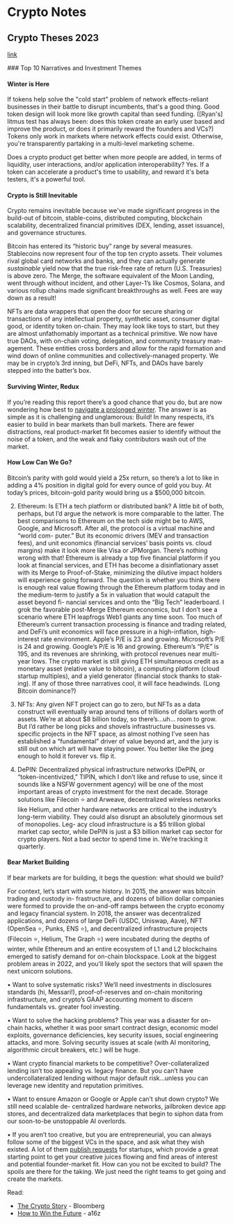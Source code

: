 # Crypto Notes

## Crypto Theses 2023

[link](https://messari.io/crypto-theses-for-2023)

### Top 10 Narratives and Investment Themes

#### Winter is Here

If tokens help solve the "cold start" problem of network effects-reliant businesses in their battle to disrupt incumbents, that's a good thing. Good token design will look more like growth capital than seed funding. ([Ryan's] litmus test has always been: does this token create an early user based and improve the product, or does it primarily reward the founders and VCs?) Tokens only work in markets where network effects could exist. Otherwise, you're transparently partaking in a multi-level marketing scheme.

Does a crypto product get better when more people are added, in terms of liquidity, user interactions, and/or application interoperability? Yes. If a token can accelerate a product's time to usability, and reward it's beta testers, it's a powerful tool.

#### Crypto is Still Inevitable

Crypto remains inevitable because we've made significant progress in the build-out of bitcoin, stable-coins, distributed computing, blockchain scalability, decentralized financial primitives (DEX, lending, asset issuance), and governance structures.

Bitcoin has entered its “historic buy” range by several measures. Stablecoins now represent four of the top ten crypto assets. Their volumes rival global card networks and banks, and they can actually generate *sustainable* yield now that the true risk-free rate of return (U.S. Treasuries) is above zero.
The Merge, the software equivalent of the Moon Landing, went through without incident, and other Layer-1’s like Cosmos, Solana, and various rollup chains made significant breakthroughs as well. Fees are way down as a result!

NFTs are data wrappers that open the door for secure sharing or transactions of any intellectual property, synthetic asset, consumer digital good, or identity token on-chain. They may look like toys to start, but they are almost unfathomably important as a technical primitive. We now have true DAOs, with on-chain voting, delegation, and community treasury man- agement. These entities cross borders and allow for the rapid formation and wind down of online communities and collectively-managed property. We may be in crypto’s 3rd inning, but DeFi, NFTs, and DAOs have barely stepped into the batter’s box.

#### Surviving Winter, Redux

If you’re reading this report there’s a good chance that you do, but are now wondering how best to
[navigate a prolonged winter](https://avc.com/2018/11/what-bear-markets-look-like/). The answer is as simple as it is challenging and unglamorous: Build!
In many respects, it’s easier to build in bear markets than bull markets. There are fewer distractions, real product-market fit becomes easier to identify without the noise of a token, and the weak and flaky contributors wash out of the market.

#### How Low Can We Go?

Bitcoin’s parity with gold would yield a 25x return, so there’s a lot to like in adding a 4% position in digital gold for every ounce of gold you buy. At today’s prices, bitcoin-gold parity would bring us a $500,000 bitcoin.

2. Ethereum: Is ETH a tech platform or distributed bank? A little bit of both, perhaps, but I’d argue the network is more comparable to the latter. The best comparisons to Ethereum on the tech side might be to AWS, Google, and Microsoft. After all, the protocol is a virtual machine and “world com- puter.” But its economic drivers (MEV and transaction fees), and unit economics (financial services’ basis points vs. cloud margins) make it look more like Visa or JPMorgan. There’s nothing wrong with that! Ethereum is already a top five financial platform if you look at financial services, and ETH has become a disinflationary asset with its Merge to Proof-of-Stake, minimizing the dilutive impact holders will experience going forward.
The question is whether you think there is enough real value flowing through the Ethereum platform today and in the medium-term to justify a 5x in valuation that would catapult the asset beyond fi- nancial services and onto the “Big Tech” leaderboard. I grok the favorable post-Merge Ethereum economics, but I don’t see a scenario where ETH leapfrogs Web1 giants any time soon. Too much of Ethereum’s current transaction processing is finance and trading related, and DeFi’s unit economics will face pressure in a high-inflation, high-interest rate environment.
Apple’s P/E is 23 and growing. Microsoft’s P/E is 24 and growing. Google’s P/E is 16 and growing. Ethereum’s “P/E” is 195, and its revenues are shrinking, with protocol revenues near multi-year lows.
The crypto market is still giving ETH simultaneous credit as a monetary asset (relative value to bitcoin), a computing platform (cloud startup multiples), and a yield generator (financial stock thanks to stak- ing). If any of those three narratives cool, it will face headwinds. (Long Bitcoin dominance?)

5. NFTs: Any given NFT project can go to zero, but NFTs as a data construct will eventually wrap around tens of trillions of dollars worth of assets. We’re at about $8 billion today, so there’s...uh... room to grow. But I’d rather be long picks and shovels infrastructure businesses vs. specific projects in the NFT space, as almost nothing I’ve seen has established a “fundamental” driver of value beyond art, and the jury is still out on which art will have staying power. You better like the jpeg enough to hold it forever vs. flip it.

6. DePIN: Decentralized physical infrastructure networks (DePIN, or “token-incentivized,” TIPIN, which I don’t like and refuse to use, since it sounds like a NSFW government agency) will be one of the
most important areas of crypto investment for the next decade. Storage solutions like Filecoin ⭐ and Arweave, decentralized wireless networks like Helium, and other hardware networks are critical to the industry’s long-term viability. They could also disrupt an absolutely ginormous set of monopolies. Leg- acy cloud infrastructure is a $5 trillion global market cap sector, while DePIN is just a $3 billion market cap sector for crypto players. Not a bad sector to spend time in. We’re tracking it quarterly.

#### Bear Market Building

If bear markets are for building, it begs the question: what should we build?

For context, let’s start with some history. In 2015, the answer was bitcoin trading and custody in- frastructure, and dozens of billion dollar companies were formed to provide the on-and-off ramps between the crypto economy and legacy financial system. In 2018, the answer was decentralized applications, and dozens of large DeFi (USDC, Uniswap, Aave), NFT (OpenSea ⭐, Punks, ENS ⭐), and decentralized infrastructure projects (Filecoin ⭐, Helium, The Graph ⭐) were incubated during the depths of winter, while Ethereum and an entire ecosystem of L1 and L2 blockchains emerged to satisfy demand for on-chain blockspace. Look at the biggest problem areas in 2022, and you’ll likely spot the sectors that will spawn the next unicorn solutions.

• Want to solve systematic risks? We’ll need investments in disclosures standards (hi, Messari!), proof-of-reserves and on-chain monitoring infrastructure, and crypto’s GAAP accounting moment to discern fundamentals vs. greater fool investing.

• Want to solve the hacking problems? This year was a disaster for on-chain hacks, whether it was poor smart contract design, economic model exploits, governance deficiencies, key security issues, social engineering attacks, and more. Solving security issues at scale (with AI monitoring, algorithmic circuit breakers, etc.) will be huge.

• Want crypto financial markets to be competitive? Over-collateralized lending isn’t too appealing vs. legacy finance. But you can’t have undercollateralized lending without major default risk...unless you can leverage new identity and reputation primitives.

• Want to ensure Amazon or Google or Apple can’t shut down crypto? We still need scalable de- centralized hardware networks, jailbroken device app stores, and decentralized data marketplaces that begin to siphon data from our soon-to-be unstoppable AI overlords.

• If you aren’t too creative, but you are entrepreneurial, you can always follow some of the biggest VCs in the space, and ask what they wish existed. A lot of them [publish requests](https://alliancedao.notion.site/Crypto-Web3-Startup-Ideas-48d40ccadeeb42a48056659fcce109b1) for startups, which provide a great starting point to get your creative juices flowing and find areas of interest and potential founder-market fit.
How can you not be excited to build? The spoils are there for the taking. We just need the right teams to get going and create the markets.


Read:

* [The Crypto Story](https://www.bloomberg.com/features/2022-the-crypto-story/) - Bloomberg
* [How to Win the Future](https://a16z.com/wp-content/uploads/2021/10/How-to-Win-the-Future-Deck.pdf) - a16z
